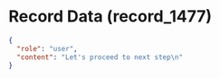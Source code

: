 # Record Data (record_1477)

```json
{
  "role": "user",
  "content": "Let's proceed to next step\n"
}
```
